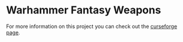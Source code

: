 # Warhammer Fantasy Weapons


For more information on this project you can check out the [curseforge page](https://www.curseforge.com/minecraft/mc-mods/warhammer-fantasy-weapons).

